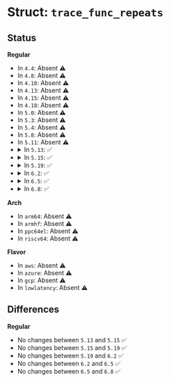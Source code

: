 # Struct: <code>trace_func_repeats</code>

## Status
<b>Regular</b>
<ul>
<li>
In <code>4.4</code>: Absent ⚠️
</li>
<li>
In <code>4.8</code>: Absent ⚠️
</li>
<li>
In <code>4.10</code>: Absent ⚠️
</li>
<li>
In <code>4.13</code>: Absent ⚠️
</li>
<li>
In <code>4.15</code>: Absent ⚠️
</li>
<li>
In <code>4.18</code>: Absent ⚠️
</li>
<li>
In <code>5.0</code>: Absent ⚠️
</li>
<li>
In <code>5.3</code>: Absent ⚠️
</li>
<li>
In <code>5.4</code>: Absent ⚠️
</li>
<li>
In <code>5.8</code>: Absent ⚠️
</li>
<li>
In <code>5.11</code>: Absent ⚠️
</li>
<li>
<details>
<summary>In <code>5.13</code>: ✅</summary>

```c
struct trace_func_repeats {
    long unsigned int ip;
    long unsigned int parent_ip;
    long unsigned int count;
    u64 ts_last_call;
};
```
</details>
</li>
<li>
<details>
<summary>In <code>5.15</code>: ✅</summary>

```c
struct trace_func_repeats {
    long unsigned int ip;
    long unsigned int parent_ip;
    long unsigned int count;
    u64 ts_last_call;
};
```
</details>
</li>
<li>
<details>
<summary>In <code>5.19</code>: ✅</summary>

```c
struct trace_func_repeats {
    long unsigned int ip;
    long unsigned int parent_ip;
    long unsigned int count;
    u64 ts_last_call;
};
```
</details>
</li>
<li>
<details>
<summary>In <code>6.2</code>: ✅</summary>

```c
struct trace_func_repeats {
    long unsigned int ip;
    long unsigned int parent_ip;
    long unsigned int count;
    u64 ts_last_call;
};
```
</details>
</li>
<li>
<details>
<summary>In <code>6.5</code>: ✅</summary>

```c
struct trace_func_repeats {
    long unsigned int ip;
    long unsigned int parent_ip;
    long unsigned int count;
    u64 ts_last_call;
};
```
</details>
</li>
<li>
<details>
<summary>In <code>6.8</code>: ✅</summary>

```c
struct trace_func_repeats {
    long unsigned int ip;
    long unsigned int parent_ip;
    long unsigned int count;
    u64 ts_last_call;
};
```
</details>
</li>
</ul>
<b>Arch</b>
<ul>
<li>
In <code>arm64</code>: Absent ⚠️
</li>
<li>
In <code>armhf</code>: Absent ⚠️
</li>
<li>
In <code>ppc64el</code>: Absent ⚠️
</li>
<li>
In <code>riscv64</code>: Absent ⚠️
</li>
</ul>
<b>Flavor</b>
<ul>
<li>
In <code>aws</code>: Absent ⚠️
</li>
<li>
In <code>azure</code>: Absent ⚠️
</li>
<li>
In <code>gcp</code>: Absent ⚠️
</li>
<li>
In <code>lowlatency</code>: Absent ⚠️
</li>
</ul>

## Differences
<b>Regular</b>
<ul>
<li>
No changes between <code>5.13</code> and <code>5.15</code> ✅
</li>
<li>
No changes between <code>5.15</code> and <code>5.19</code> ✅
</li>
<li>
No changes between <code>5.19</code> and <code>6.2</code> ✅
</li>
<li>
No changes between <code>6.2</code> and <code>6.5</code> ✅
</li>
<li>
No changes between <code>6.5</code> and <code>6.8</code> ✅
</li>
</ul>

